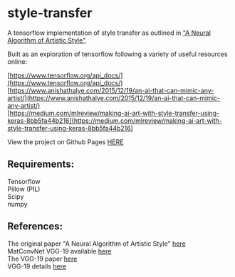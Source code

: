 # style-transfer

A tensorflow implementation of style transfer as outlined in ["A Neural Algorithm of Artistic Style"](https://arxiv.org/pdf/1508.06576.pdf). 

Built as an exploration of tensorflow following a variety of useful resources online:  

[https://www.tensorflow.org/api_docs/](https://www.tensorflow.org/api_docs/)  
[https://www.anishathalye.com/2015/12/19/an-ai-that-can-mimic-any-artist/](https://www.anishathalye.com/2015/12/19/an-ai-that-can-mimic-any-artist/)  
[https://medium.com/mlreview/making-ai-art-with-style-transfer-using-keras-8bb5fa44b216](https://medium.com/mlreview/making-ai-art-with-style-transfer-using-keras-8bb5fa44b216)



View the project on Github Pages [HERE](https://knvsl.github.io/style-transfer/)

## Requirements:

Tensorflow  
Pillow (PIL)  
Scipy  
numpy

## References:
The original paper "A Neural Algorithm of Artistic Style" [here](https://arxiv.org/pdf/1508.06576.pdf)    
MatConvNet VGG-19 available [here](http://www.vlfeat.org/matconvnet/pretrained/#downloading-the-pre-trained-models)  
The VGG-19 paper [here](https://arxiv.org/pdf/1409.1556.pdf)  
VGG-19 details [here](https://gist.github.com/ksimonyan/3785162f95cd2d5fee77#file-readme-md)
